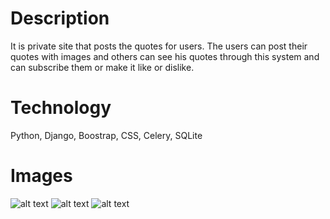# Description
It is private site that posts the quotes for users. The users can post their quotes with images and others can see his quotes through this system and can subscribe them or make it like or dislike. 

# Technology 
Python, Django, Boostrap, CSS, Celery, SQLite

# Images
![alt text](https://github.com/bigshoesdev/Ammetlife-Laravel/blob/master/Capture.PNG?raw=true)
![alt text](https://github.com/bigshoesdev/Ammetlife-Laravel/blob/master/Capture1.PNG?raw=true)
![alt text](https://github.com/bigshoesdev/Ammetlife-Laravel/blob/master/Capture2.PNG?raw=true)
